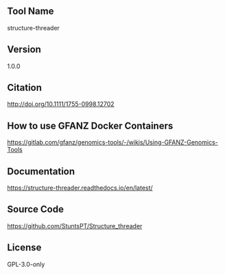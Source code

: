 ## Tool Name
structure-threader
## Version
1.0.0
## Citation
http://doi.org/10.1111/1755-0998.12702
## How to use GFANZ Docker Containers
https://gitlab.com/gfanz/genomics-tools/-/wikis/Using-GFANZ-Genomics-Tools
## Documentation
https://structure-threader.readthedocs.io/en/latest/
## Source Code
https://github.com/StuntsPT/Structure_threader
## License
GPL-3.0-only
